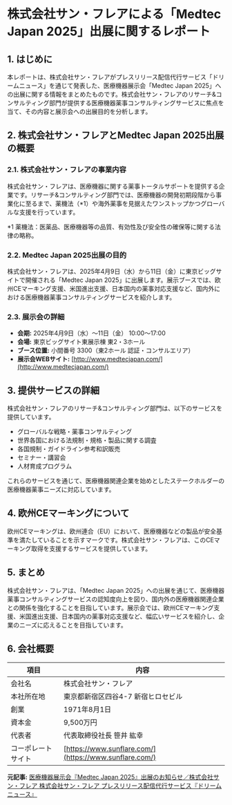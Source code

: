 # 株式会社サン・フレアによる「Medtec Japan 2025」出展に関するレポート

## 1. はじめに

本レポートは、株式会社サン・フレアがプレスリリース配信代行サービス「ドリームニュース」を通じて発表した、医療機器展示会「Medtec Japan 2025」への出展に関する情報をまとめたものです。株式会社サン・フレアのリサーチ&コンサルティング部門が提供する医療機器薬事コンサルティングサービスに焦点を当て、その内容と展示会への出展目的を分析します。

## 2. 株式会社サン・フレアとMedtec Japan 2025出展の概要

### 2.1. 株式会社サン・フレアの事業内容

株式会社サン・フレアは、医療機器に関する薬事トータルサポートを提供する企業です。リサーチ&コンサルティング部門では、医療機器の開発初期段階から事業化に至るまで、薬機法（*1）や海外薬事を見据えたワンストップかつグローバルな支援を行っています。

*1 薬機法：医薬品、医療機器等の品質、有効性及び安全性の確保等に関する法律の略称。

### 2.2. Medtec Japan 2025出展の目的

株式会社サン・フレアは、2025年4月9日（水）から11日（金）に東京ビッグサイトで開催される「Medtec Japan 2025」に出展します。展示ブースでは、欧州CEマーキング支援、米国進出支援、日本国内の薬事対応支援など、国内外における医療機器薬事コンサルティングサービスを紹介します。

### 2.3. 展示会の詳細

* **会期:** 2025年4月9日（水）～11日（金） 10:00～17:00
* **会場:** 東京ビッグサイト東展示棟 東2・3ホール
* **ブース位置:** 小間番号 3300（東2ホール 認証・コンサルエリア）
* **展示会WEBサイト:** [http://www.medtecjapan.com/](http://www.medtecjapan.com/)

## 3. 提供サービスの詳細

株式会社サン・フレアのリサーチ&コンサルティング部門は、以下のサービスを提供しています。

* グローバルな戦略・薬事コンサルティング
* 世界各国における法規制・規格・製品に関する調査
* 各国規制・ガイドライン参考和訳販売
* セミナー・講習会
* 人材育成プログラム

これらのサービスを通じて、医療機器関連企業を始めとしたステークホルダーの医療機器薬事ニーズに対応しています。

## 4. 欧州CEマーキングについて

欧州CEマーキングは、欧州連合（EU）において、医療機器などの製品が安全基準を満たしていることを示すマークです。株式会社サン・フレアは、このCEマーキング取得を支援するサービスを提供しています。

## 5. まとめ

株式会社サン・フレアは、「Medtec Japan 2025」への出展を通じて、医療機器薬事コンサルティングサービスの認知度向上を図り、国内外の医療機器関連企業との関係を強化することを目指しています。展示会では、欧州CEマーキング支援、米国進出支援、日本国内の薬事対応支援など、幅広いサービスを紹介し、企業のニーズに応えることを目指しています。

## 6. 会社概要

| 項目 | 内容 |
| -------------- | -------------------------------------- |
| 会社名 | 株式会社サン・フレア |
| 本社所在地 | 東京都新宿区四谷4-7 新宿ヒロセビル |
| 創業 | 1971年8月1日 |
| 資本金 | 9,500万円 |
| 代表者 | 代表取締役社長 笹井 紘幸 |
| コーポレートサイト | [https://www.sunflare.com/](https://www.sunflare.com/) |



**元記事:** [医療機器展示会『Medtec Japan 2025』出展のお知らせ／株式会社サン・フレア 株式会社サン・フレア プレスリリース配信代行サービス『ドリームニュース』](https://www.dreamnews.jp/press/0000316600/)